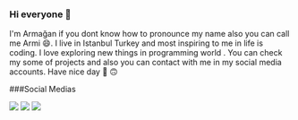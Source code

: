 ### Hi everyone 👋

I'm Armağan if you dont know how to pronounce my name also you can call me Armi 😄. I live in Istanbul Turkey and most inspiring  to me in life is coding. I love exploring new things in programming world . You can check my some of projects and also you can contact with me in my social media accounts. Have nice day  🙂 🙃    

###Social Medias

<a href="https://www.linkedin.com/in/arma%C4%9Fan-%C5%9Fahin/"><img src="https://i.hizliresim.com/EArCqX.png"></a>
<a href="mailto:armagan.sahin95@gmail.com"><img src="https://i.hizliresim.com/mISeXV.png"></a>
<img src="https://hizliresim.com/PaMHtQ][img]https://i.hizliresim.com/PaMHtQ.png">


<!--
**armagansahin1/armagansahin1** is a ✨ _special_ ✨ repository because its `README.md` (this file) appears on your GitHub profile.

Here are some ideas to get you started:

- 🔭 I’m currently working on ...
- 🌱 I’m currently learning ...
- 👯 I’m looking to collaborate on ...
- 🤔 I’m looking for help with ...
- 💬 Ask me about ...
- 📫 How to reach me: ...
- 😄 Pronouns: ...
- ⚡ Fun fact: ...
-->

